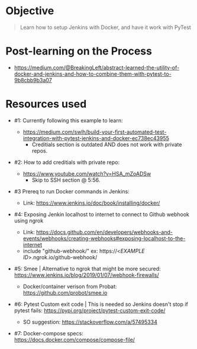 # Objective
> Learn how to setup Jenkins with Docker, and have it work with PyTest

# Post-learning on the Process
- https://medium.com/@BreakingLeft/abstract-learned-the-utility-of-docker-and-jenkins-and-how-to-combine-them-with-pytest-to-9b8cbb9b3a07

# Resources used
- #1: Currently following this example to learn:
    - https://medium.com/swlh/build-your-first-automated-test-integration-with-pytest-jenkins-and-docker-ec738ec43955
        - Creditials section is outdated AND does not work with private repos.

- #2: How to add creditials with private repo:
    - https://www.youtube.com/watch?v=HSA_mZoADSw
        - Skip to SSH section @ 5:56.

- #3 Prereq to run Docker commands in Jenkins:
    - Link: https://www.jenkins.io/doc/book/installing/docker/
    
- #4: Exposing Jenkin localhost to internet to connect to Github webhook using ngrok
    - Link: https://docs.github.com/en/developers/webhooks-and-events/webhooks/creating-webhooks#exposing-localhost-to-the-internet
    - include "github-webhook/"
        ex: https://<*EXAMPLE ID*>.ngrok.io/github-webhook/
    
- #5: Smee | Alternative to ngrok that might be more secured: https://www.jenkins.io/blog/2019/01/07/webhook-firewalls/
    - Docker/container verison from Probat: https://github.com/probot/smee.io

- #6: Pytest Custom exit code | This is needed so Jenkins doesn't stop if pytest fails: https://pypi.org/project/pytest-custom-exit-code/
    - SO suggestion: https://stackoverflow.com/a/57495334

- #7: Docker-compose specs: https://docs.docker.com/compose/compose-file/
